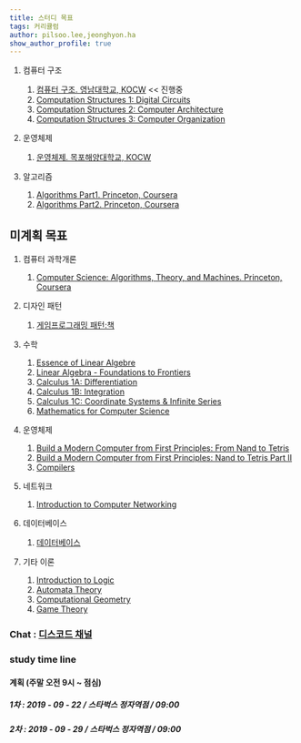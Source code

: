 ```yaml
---
title: 스터디 목표
tags: 커리큘럼
author: pilsoo.lee,jeonghyon.ha
show_author_profile: true
---
```



1. 컴퓨터 구조

    1. [컴퓨터 구조. 영남대학교, KOCW](http://www.kocw.net/home/search/kemView.do?kemId=1125218) << 진행중
    2. [Computation Structures 1: Digital Circuits](https://www.edx.org/course/computation-structures-part-1-digital-mitx-6-004-1x-0)
    3. [Computation Structures 2: Computer Architecture](https://www.edx.org/course/computation-structures-2-computer-mitx-6-004-2x)
    4. [Computation Structures 3: Computer Organization](https://www.edx.org/course/computation-structures-3-computer-mitx-6-004-3x-0)
2. 운영체제

    1. [운영체제. 목포해양대학교, KOCW](http://www.kocw.net/home/search/kemView.do?kemId=1299724)
3. 알고리즘

    1. [Algorithms Part1. Princeton, Coursera](https://www.coursera.org/learn/algorithms-part1/home/welcome)
    2. [Algorithms Part2. Princeton, Coursera](https://www.coursera.org/learn/algorithms-part2/home/welcome)

## 미계획 목표

1. 컴퓨터 과학개론

    1. [Computer Science: Algorithms, Theory, and Machines. Princeton, Coursera](https://www.coursera.org/learn/cs-algorithms-theory-machines/home/welcome)
2. 디자인 패턴
    1. [게임프로그래밍 패턴:책](http://www.yes24.com/Product/Goods/27767709)

3. 수학
   1. [Essence of Linear Algebre](https://www.youtube.com/playlist?list=PLZHQObOWTQDPD3MizzM2xVFitgF8hE_ab)
   2. [Linear Algebra - Foundations to Frontiers](https://www.edx.org/course/linear-algebra-foundations-to-frontiers-0)
   3. [Calculus 1A: Differentiation](https://www.edx.org/course/calculus-1a-differentiation)
   4. [Calculus 1B: Integration](https://www.edx.org/course/calculus-1b-integration)
   5. [Calculus 1C: Coordinate Systems & Infinite Series](https://www.edx.org/course/calculus-1c-coordinate-systems-infinite-series)
   6. [Mathematics for Computer Science](https://ocw.mit.edu/courses/electrical-engineering-and-computer-science/6-042j-mathematics-for-computer-science-spring-2015/index.htm)

4. 운영체제
   1. [Build a Modern Computer from First Principles: From Nand to Tetris](https://www.coursera.org/learn/build-a-computer)
   2. [Build a Modern Computer from First Principles: Nand to Tetris Part II ](https://www.coursera.org/learn/nand2tetris2)
   3. [Compilers](https://lagunita.stanford.edu/courses/Engineering/Compilers/Fall2014/about)

5. 네트워크
   1. [Introduction to Computer Networking](https://lagunita.stanford.edu/courses/Engineering/Networking-SP/SelfPaced/about)

6. 데이터베이스
   1. [데이터베이스](http://www.kocw.net/home/search/kemView.do?kemId=1315504)

7. 기타 이론
   1. [Introduction to Logic](https://www.coursera.org/learn/logic-introduction)
   2. [Automata Theory](https://lagunita.stanford.edu/courses/course-v1:ComputerScience+Automata+SelfPaced/about)
   3. [Computational Geometry](https://www.edx.org/course/computational-geometry-tsinghuax-70240183x)
   4. [Game Theory](https://www.coursera.org/learn/game-theory-1)

### Chat : [디스코드 채널](https://discord.gg/JVsF8XV)

### study time line

#### 계획 (주말 오전 9시 ~ 점심)

##### 1차 : 2019 - 09 - 22 / 스타벅스 정자역점 / 09:00

##### 2차 : 2019 - 09 - 29 / 스타벅스 정자역점 / 09:00